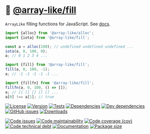 :icecream: [@array-like/fill](https://array-like.github.io/fill)
==

`ArrayLike` filling functions for JavaScript.
See [docs](https://array-like.github.io/fill/index.html).

```js
import {alloc} from '@array-like/alloc';
import {iota} from '@array-like/fill';

const a = alloc(100); // undefined undefined undefined ...
iota(a, 0, 100, 0);
a; // 0 1 2 3 4 ...

import {fill} from '@array-like/fill';
fill(a, 0, 100, -1);
a; // -1 -1 -1 -1 -1 ...

import {fillfn} from '@array-like/fill';
fillfn(a, 0, 100, () => []);
a; // [] [] [] [] [] ...
a[0] !== a[1]; // true
```

[![License](https://img.shields.io/github/license/array-like/fill.svg)](https://raw.githubusercontent.com/array-like/fill/main/LICENSE)
[![Version](https://img.shields.io/npm/v/@array-like/fill.svg)](https://www.npmjs.org/package/@array-like/fill)
[![Tests](https://img.shields.io/github/workflow/status/array-like/fill/ci:test?event=push&label=tests)](https://github.com/array-like/fill/actions/workflows/ci:test.yml?query=branch:main)
[![Dependencies](https://img.shields.io/david/array-like/fill.svg)](https://david-dm.org/array-like/fill)
[![Dev dependencies](https://img.shields.io/david/dev/array-like/fill.svg)](https://david-dm.org/array-like/fill?type=dev)
[![GitHub issues](https://img.shields.io/github/issues/array-like/fill.svg)](https://github.com/array-like/fill/issues)
[![Downloads](https://img.shields.io/npm/dm/@array-like/fill.svg)](https://www.npmjs.org/package/@array-like/fill)

[![Code issues](https://img.shields.io/codeclimate/issues/array-like/fill.svg)](https://codeclimate.com/github/array-like/fill/issues)
[![Code maintainability](https://img.shields.io/codeclimate/maintainability/array-like/fill.svg)](https://codeclimate.com/github/array-like/fill/trends/churn)
[![Code coverage (cov)](https://img.shields.io/codecov/c/gh/array-like/fill/main.svg)](https://codecov.io/gh/array-like/fill)
[![Code technical debt](https://img.shields.io/codeclimate/tech-debt/array-like/fill.svg)](https://codeclimate.com/github/array-like/fill/trends/technical_debt)
[![Documentation](https://array-like.github.io/fill/badge.svg)](https://array-like.github.io/fill/source.html)
[![Package size](https://img.shields.io/bundlephobia/minzip/@array-like/fill)](https://bundlephobia.com/result?p=@array-like/fill)
